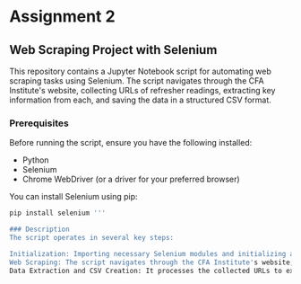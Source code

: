 # Assignment 2
## Web Scraping Project with Selenium

This repository contains a Jupyter Notebook script for automating web scraping tasks using Selenium. The script navigates through the CFA Institute's website, collecting URLs of refresher readings, extracting key information from each, and saving the data in a structured CSV format.

### Prerequisites

Before running the script, ensure you have the following installed:
- Python
- Selenium
- Chrome WebDriver (or a driver for your preferred browser)

You can install Selenium using pip:

```bash
pip install selenium '''

### Description
The script operates in several key steps:

Initialization: Importing necessary Selenium modules and initializing a Chrome WebDriver for browser automation.
Web Scraping: The script navigates through the CFA Institute's website, handling pagination, extracting URLs of the readings, and dealing with issues such as timeouts and missing elements.
Data Extraction and CSV Creation: It processes the collected URLs to extract information like the publication year, introduction, learning outcomes, and summary. This information is then organized and saved into a CSV file.
